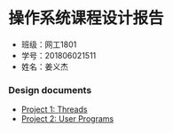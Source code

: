 

# 操作系统课程设计报告

- 班级：网工1801
- 学号：201806021511
- 姓名：姜义杰

### Design documents

- [Project 1: Threads](doc/Project1.md "Project1 threads")
- [Project 2: User Programs](doc/Project2.md "Project2 userprog")

